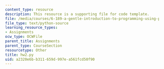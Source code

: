 ```yaml
---
content_type: resource
description: This resource is a supporting file for code template.
file: /media/courses/6-189-a-gentle-introduction-to-programming-using-python-january-iap-2011/a2320e6bb311659d997ea561fcd50f90_hw2.py
file_type: text/python-source
learning_resource_types:
- Assignments
ocw_type: OCWFile
parent_title: Assignments
parent_type: CourseSection
resourcetype: Other
title: hw2.py
uid: a2320e6b-b311-659d-997e-a561fcd50f90
---
```

